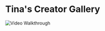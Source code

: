 # Tina's Creator Gallery

<img src='./src/assets/Creator_Gallery.gif' title='Video Walkthrough' width='' alt='Video Walkthrough' />
